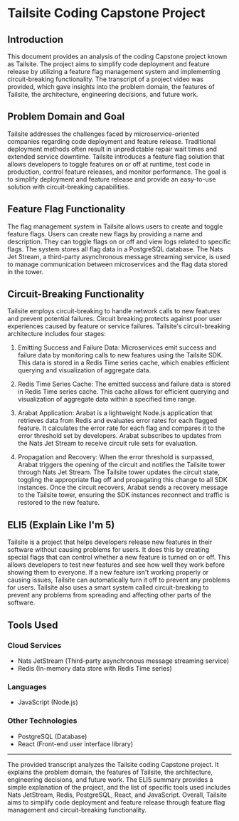 # Tailsite Coding Capstone Project

## Introduction

This document provides an analysis of the coding Capstone project known as Tailsite. The project aims to simplify code deployment and feature release by utilizing a feature flag management system and implementing circuit-breaking functionality. The transcript of a project video was provided, which gave insights into the problem domain, the features of Tailsite, the architecture, engineering decisions, and future work.

## Problem Domain and Goal

Tailsite addresses the challenges faced by microservice-oriented companies regarding code deployment and feature release. Traditional deployment methods often result in unpredictable repair wait times and extended service downtime. Tailsite introduces a feature flag solution that allows developers to toggle features on or off at runtime, test code in production, control feature releases, and monitor performance. The goal is to simplify deployment and feature release and provide an easy-to-use solution with circuit-breaking capabilities.

## Feature Flag Functionality

The flag management system in Tailsite allows users to create and toggle feature flags. Users can create new flags by providing a name and description. They can toggle flags on or off and view logs related to specific flags. The system stores all flag data in a PostgreSQL database. The Nats Jet Stream, a third-party asynchronous message streaming service, is used to manage communication between microservices and the flag data stored in the tower.

## Circuit-Breaking Functionality

Tailsite employs circuit-breaking to handle network calls to new features and prevent potential failures. Circuit breaking protects against poor user experiences caused by feature or service failures. Tailsite's circuit-breaking architecture includes four stages:

1. Emitting Success and Failure Data: Microservices emit success and failure data by monitoring calls to new features using the Tailsite SDK. This data is stored in a Redis Time series cache, which enables efficient querying and visualization of aggregate data.

2. Redis Time Series Cache: The emitted success and failure data is stored in Redis Time series cache. This cache allows for efficient querying and visualization of aggregate data within a specified time range.

3. Arabat Application: Arabat is a lightweight Node.js application that retrieves data from Redis and evaluates error rates for each flagged feature. It calculates the error rate for each flag and compares it to the error threshold set by developers. Arabat subscribes to updates from the Nats Jet Stream to receive circuit rule sets for evaluation.

4. Propagation and Recovery: When the error threshold is surpassed, Arabat triggers the opening of the circuit and notifies the Tailsite tower through Nats Jet Stream. The Tailsite tower updates the circuit state, toggling the appropriate flag off and propagating this change to all SDK instances. Once the circuit recovers, Arabat sends a recovery message to the Tailsite tower, ensuring the SDK instances reconnect and traffic is restored to the new feature.

## ELI5 (Explain Like I'm 5)

Tailsite is a project that helps developers release new features in their software without causing problems for users. It does this by creating special flags that can control whether a new feature is turned on or off. This allows developers to test new features and see how well they work before showing them to everyone. If a new feature isn't working properly or causing issues, Tailsite can automatically turn it off to prevent any problems for users. Tailsite also uses a smart system called circuit-breaking to prevent any problems from spreading and affecting other parts of the software.

## Tools Used

### Cloud Services
- Nats JetStream (Third-party asynchronous message streaming service)
- Redis (In-memory data store with Redis Time series)

### Languages
- JavaScript (Node.js)

### Other Technologies
- PostgreSQL (Database)
- React (Front-end user interface library)

---

The provided transcript analyzes the Tailsite coding Capstone project. It explains the problem domain, the features of Tailsite, the architecture, engineering decisions, and future work. The ELI5 summary provides a simple explanation of the project, and the list of specific tools used includes Nats JetStream, Redis, PostgreSQL, React, and JavaScript. Overall, Tailsite aims to simplify code deployment and feature release through feature flag management and circuit-breaking functionality.